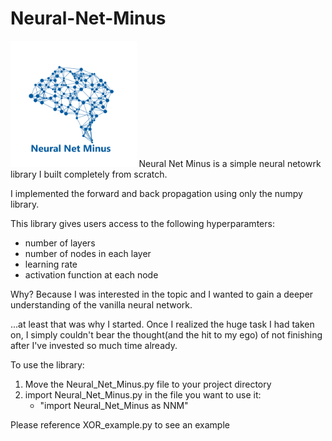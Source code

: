 # Neural-Net-Minus
<img src="Neural_Net_Minus.png" width="40%">
Neural Net Minus is a simple neural netowrk library I built completely from scratch.
    
I implemented the forward and back propagation using only the numpy library.


This library gives users access to the following hyperparamters:
<ul>
   <li>number of layers</li>
   <li>number of nodes in each layer</li>
   <li>learning rate</li>
   <li>activation function at each node</li>
</ul>

Why? Because I was interested in the topic and I wanted to gain a deeper understanding of the vanilla neural network. 


...at least that was why I started. Once I realized the huge task I had taken on, I simply couldn't bear the thought(and the hit to my ego) of not finishing after I've invested so much time already.

To use the library:
1. Move the Neural_Net_Minus.py file to your project directory
2. import Neural_Net_Minus.py in the file you want to use it: 
    * "import Neural_Net_Minus as NNM"

Please reference XOR_example.py to see an example
